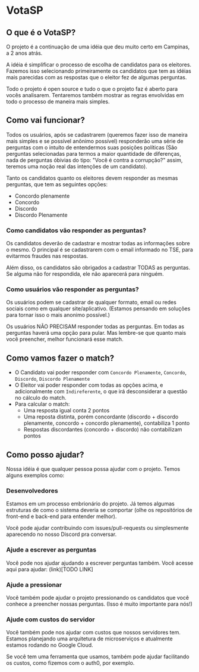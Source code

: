 # VotaSP

## O que é o VotaSP?

O projeto é a continuação de uma idéia que deu muito certo em Campinas, a 2 anos atrás.

A idéia é simplificar o processo de escolha de candidatos para os eleitores. Fazemos isso selecionando primeiramente os candidatos que tem as idéias mais parecidas com as respostas que o eleitor fez de algumas perguntas.

Todo o projeto é open source e tudo o que o projeto faz é aberto para vocês analisarem. Tentaremos também mostrar as regras envolvidas em todo o processo de maneira mais simples.

## Como vai funcionar?

Todos os usuários, após se cadastrarem (queremos fazer isso de maneira mais simples e se possível anônimo possível) responderão uma série de perguntas com o intuíto de entendermos suas posições políticas (São perguntas selecionadas para termos a maior quantidade de diferenças, nada de perguntas óbivias do tipo: "Você é contra a corrupção?" assim, teremos uma noção real das intenções de um candidato).

Tanto os candidatos quanto os eleitores devem responder as mesmas perguntas, que tem as seguintes opções:
 - Concordo plenamente
 - Concordo
 - Discordo
 - Discordo Plenamente

### Como candidatos vão responder as perguntas?

Os candidatos deverão de cadastrar e mostrar todas as informações sobre o mesmo. O principal é se cadastrarem com o email informado no TSE, para evitarmos fraudes nas respostas.

Além disso, os candidatos são obrigados a cadastrar TODAS as perguntas. Se alguma não for respondida, ele não aparecerá para ninguém.

### Como usuários vão responder as perguntas?

Os usuários podem se cadastrar de qualquer formato, email ou redes sociais como em qualquer site/aplicativo. (Estamos pensando em soluções para tornar isso o mais anonimo possível.)

Os usuários NÃO PRECISAM responder todas as perguntas. Em todas as perguntas haverá uma opção para pular. Mas lembre-se que quanto mais você preencher, melhor funcionará esse match.

## Como vamos fazer o match?

- O Candidato vai poder responder com `Concordo Plenamente`, `Concordo`, `Discordo`, `Discordo Plenamente`
- O Eleitor vai poder responder com todas as opções acima, e adicionalmente com `Indireferente`, o que irá desconsiderar a questão no cálculo do match.
- Para calcular o match:
  - Uma resposta igual conta 2 pontos
  - Uma reposta distinta, porém concordante (discordo + discordo plenamente, concordo + concordo plenamente), contabiliza 1 ponto
  - Respostas discordantes (concordo + discordo) não contabilizam pontos

## Como posso ajudar?

Nossa idéia é que qualquer pessoa possa ajudar com o projeto. Temos alguns exemplos como:

### Desenvolvedores
Estamos em um processo embrionário do projeto. Já temos algumas estruturas de como o sistema deveria se comportar (olhe os repositórios de front-end e back-end para entender melhor).

Você pode ajudar contribuindo com issues/pull-requests ou simplesmente aparecendo no nosso Discord pra conversar.

### Ajude a escrever as perguntas
Você pode nos ajudar ajudando a escrever perguntas também.
Você acesse aqui para ajudar: (link)[TODO LINK]

### Ajude a pressionar
Você também pode ajudar o projeto pressionando os candidatos que você conhece a preencher nossas perguntas. (Isso é muito importante para nós!)

### Ajude com custos do servidor
Você também pode nos ajudar com custos que nossos servidores tem. Estamos planejando uma arquitetura de microserviços e atualmente estamos rodando no Google Cloud.

Se você tem uma ferramenta que usamos, também pode ajudar facilitando os custos, como fizemos com o auth0, por exemplo.
